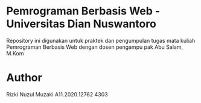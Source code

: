 # Pemrograman Berbasis Web - Universitas Dian Nuswantoro

Repository ini digunakan untuk praktek dan pengumpulan tugas mata kuliah Pemrograman Berbasis Web dengan dosen pengampu pak Abu Salam, M.Kom


# Author
Rizki Nuzul Muzaki
A11.2020.12762
4303
